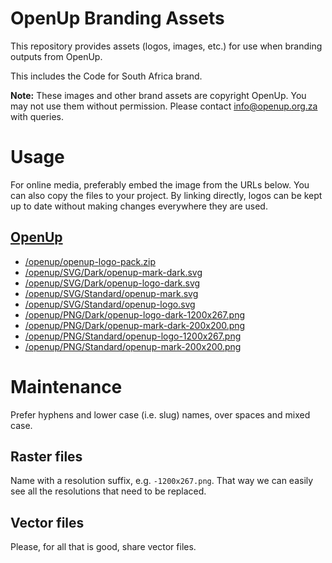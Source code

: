 # OpenUp Branding Assets

This repository provides assets (logos, images, etc.) for use when branding outputs from OpenUp.

This includes the Code for South Africa brand.

**Note:** These images and other brand assets are copyright OpenUp. You may not use them without permission. Please contact [info@openup.org.za](mailto:info@openup.org.za) with queries.


# Usage

For online media, preferably embed the image from the URLs below. You can also copy the files to your project. By linking directly, logos can be kept up to date without making changes everywhere they are used.


## [OpenUp](https://openup.org.za/brand)

* [/openup/openup-logo-pack.zip](/openup/openup-logo-pack.zip)
* [/openup/SVG/Dark/openup-mark-dark.svg](/openup/SVG/Dark/openup-mark-dark.svg)
* [/openup/SVG/Dark/openup-logo-dark.svg](/openup/SVG/Dark/openup-logo-dark.svg)
* [/openup/SVG/Standard/openup-mark.svg](/openup/SVG/Standard/openup-mark.svg)
* [/openup/SVG/Standard/openup-logo.svg](/openup/SVG/Standard/openup-logo.svg)
* [/openup/PNG/Dark/openup-logo-dark-1200x267.png](/openup/PNG/Dark/openup-logo-dark-1200x267.png)
* [/openup/PNG/Dark/openup-mark-dark-200x200.png](/openup/PNG/Dark/openup-mark-dark-200x200.png)
* [/openup/PNG/Standard/openup-logo-1200x267.png](/openup/PNG/Standard/openup-logo-1200x267.png)
* [/openup/PNG/Standard/openup-mark-200x200.png](/openup/PNG/Standard/openup-mark-200x200.png)


# Maintenance

Prefer hyphens and lower case (i.e. slug) names, over spaces and mixed case.


## Raster files

Name with a resolution suffix, e.g. `-1200x267.png`. That way we can easily see all the resolutions that need to be replaced.


## Vector files

Please, for all that is good, share vector files.